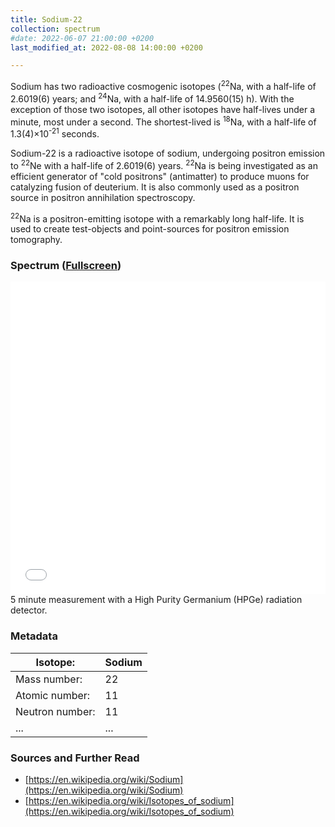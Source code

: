 ```yaml
---
title: Sodium-22
collection: spectrum
#date: 2022-06-07 21:00:00 +0200
last_modified_at: 2022-08-08 14:00:00 +0200

---
```


Sodium has two radioactive cosmogenic isotopes (<sup>22</sup>Na, with a half-life of 2.6019(6) years; and <sup>24</sup>Na, with a half-life of 14.9560(15) h). With the exception of those two isotopes, all other isotopes have half-lives under a minute, most under a second. The shortest-lived is <sup>18</sup>Na, with a half-life of 1.3(4)×10<sup>-21</sup> seconds.

Sodium-22 is a radioactive isotope of sodium, undergoing positron emission to <sup>22</sup>Ne with a half-life of 2.6019(6) years. <sup>22</sup>Na is being investigated as an efficient generator of "cold positrons" (antimatter) to produce muons for catalyzing fusion of deuterium. It is also commonly used as a positron source in positron annihilation spectroscopy.

<sup>22</sup>Na is a positron-emitting isotope with a remarkably long half-life. It is used to create test-objects and point-sources for positron emission tomography.

### Spectrum ([Fullscreen](/assets/spectra/Na-22.html))

<iframe width="100%" height="500" src="/assets/spectra/Na-22.html" title="Na-22 gamma spectrum" frameborder="0" allowfullscreen></iframe>
5 minute measurement with a High Purity Germanium (HPGe) radiation detector.

### Metadata

| Isotope: | Sodium |
| --- | --- |
| Mass number: | 22 |
| Atomic number: | 11 |
| Neutron number: | 11 |
| ... | ... |

### Sources and Further Read

- [https://en.wikipedia.org/wiki/Sodium](https://en.wikipedia.org/wiki/Sodium)
- [https://en.wikipedia.org/wiki/Isotopes_of_sodium](https://en.wikipedia.org/wiki/Isotopes_of_sodium)

